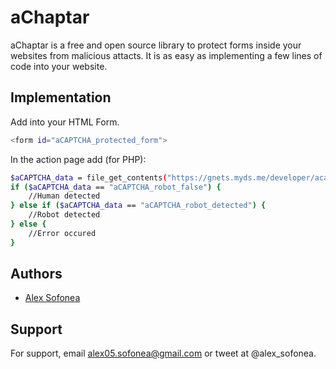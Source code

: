 
# aChaptar

aChaptar is a free and open source library to protect forms inside your websites from malicious attacts. It is as easy as implementing a few lines of code into your website.

## Implementation

Add into your HTML Form.

```bash
<form id="aCAPTCHA_protected_form">
```
In the action page add (for PHP):

```bash
$aCAPTCHA_data = file_get_contents("https://gnets.myds.me/developer/acaptcha/api/data/?tracking=" . base64_encode($_POST['aCAPTCHA_data']) . "&keyLog=" . base64_encode($_POST['aCAPTCHA_data_keyLog']));
if ($aCAPTCHA_data == "aCAPTCHA_robot_false") {
	//Human detected
} else if ($aCAPTCHA_data == "aCAPTCHA_robot_detected") {
	//Robot detected
} else {
	//Error occured
}
```
    
## Authors

- [Alex Sofonea](https://github.com/Alex05007)


## Support

For support, email alex05.sofonea@gmail.com or tweet at @alex_sofonea.

